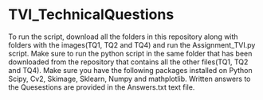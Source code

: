 # TVI_TechnicalQuestions
To run the script, download all the folders in this repository along with folders with the images(TQ1, TQ2 and TQ4) and run the Assignment_TVI.py script. Make sure to run the python script in the same folder that has been downloaded from the repository that contains all the other files(TQ1, TQ2 and TQ4).
Make sure you have the following packages installed on Python Scipy, Cv2, Skimage, Sklearn, Numpy and mathplotlib. 
Written answers to the Quesestions are provided in the Answers.txt text file.
